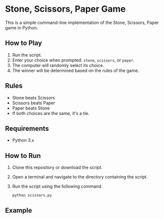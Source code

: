 # Stone, Scissors, Paper Game

This is a simple command-line implementation of the Stone, Scissors, Paper game in Python.

## How to Play

1. Run the script.
2. Enter your choice when prompted: `stone`, `scissors`, or `paper`.
3. The computer will randomly select its choice.
4. The winner will be determined based on the rules of the game.

## Rules

- Stone beats Scissors
- Scissors beats Paper
- Paper beats Stone
- If both choices are the same, it's a tie.

## Requirements

- Python 3.x

## How to Run

1. Clone this repository or download the script.
2. Open a terminal and navigate to the directory containing the script.
3. Run the script using the following command:

   ```sh
   python scissors.py
   ```

## Example

